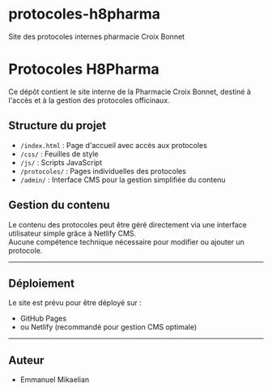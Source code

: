 # protocoles-h8pharma
Site des protocoles internes pharmacie Croix Bonnet
# Protocoles H8Pharma

Ce dépôt contient le site interne de la Pharmacie Croix Bonnet, destiné à l'accès et à la gestion des protocoles officinaux.

## Structure du projet

- `/index.html` : Page d'accueil avec accès aux protocoles
- `/css/` : Feuilles de style
- `/js/` : Scripts JavaScript
- `/protocoles/` : Pages individuelles des protocoles
- `/admin/` : Interface CMS pour la gestion simplifiée du contenu

## Gestion du contenu

Le contenu des protocoles peut être géré directement via une interface utilisateur simple grâce à Netlify CMS.  
Aucune compétence technique nécessaire pour modifier ou ajouter un protocole.

---

## Déploiement

Le site est prévu pour être déployé sur :
- GitHub Pages
- ou Netlify (recommandé pour gestion CMS optimale)

---

## Auteur

- Emmanuel Mikaelian

